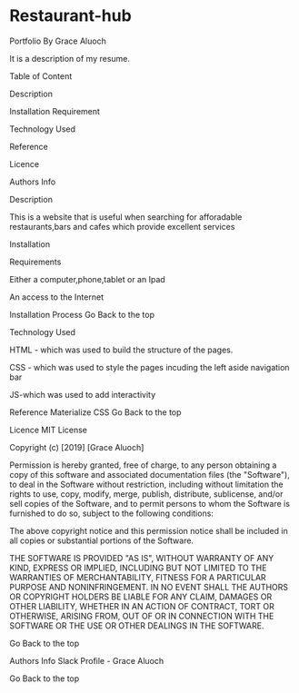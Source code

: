# Restaurant-hub
Portfolio By Grace Aluoch

It is a description of my resume.

Table of Content

Description

Installation Requirement

Technology Used

Reference

Licence

Authors Info

Description

This is a website that is useful when searching for afforadable restaurants,bars and cafes which provide excellent services

Installation

Requirements

Either a computer,phone,tablet or an Ipad

An access to the Internet

Installation Process Go Back to the top

Technology Used

HTML - which was used to build the structure of the pages.

CSS - which was used to style the pages incuding the left aside navigation bar

JS-which was used to add interactivity

Reference Materialize CSS Go Back to the top

Licence MIT License

Copyright (c) [2019] [Grace Aluoch]

Permission is hereby granted, free of charge, to any person obtaining a copy of this software and associated documentation files (the "Software"), to deal in the Software without restriction, including without limitation the rights to use, copy, modify, merge, publish, distribute, sublicense, and/or sell copies of the Software, and to permit persons to whom the Software is furnished to do so, subject to the following conditions:

The above copyright notice and this permission notice shall be included in all copies or substantial portions of the Software.

THE SOFTWARE IS PROVIDED "AS IS", WITHOUT WARRANTY OF ANY KIND, EXPRESS OR IMPLIED, INCLUDING BUT NOT LIMITED TO THE WARRANTIES OF MERCHANTABILITY, FITNESS FOR A PARTICULAR PURPOSE AND NONINFRINGEMENT. IN NO EVENT SHALL THE AUTHORS OR COPYRIGHT HOLDERS BE LIABLE FOR ANY CLAIM, DAMAGES OR OTHER LIABILITY, WHETHER IN AN ACTION OF CONTRACT, TORT OR OTHERWISE, ARISING FROM, OUT OF OR IN CONNECTION WITH THE SOFTWARE OR THE USE OR OTHER DEALINGS IN THE SOFTWARE.

Go Back to the top

Authors Info Slack Profile - Grace Aluoch

Go Back to the top
